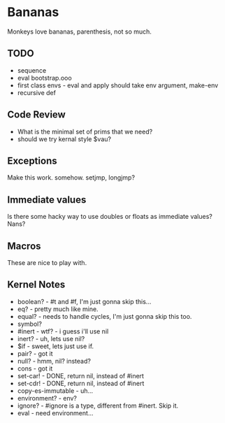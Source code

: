 Bananas
==========

Monkeys love bananas, parenthesis, not so much.

TODO
-----------

* sequence
* eval bootstrap.ooo
* first class envs - eval and apply should take env argument, make-env
* recursive def

Code Review
----------------
* What is the minimal set of prims that we need?
* should we try kernal style $vau?

Exceptions
----------------
Make this work. somehow. setjmp, longjmp?

Immediate values
-------------------
Is there some hacky way to use doubles or floats as immediate values?  Nans?

Macros
-------------------
These are nice to play with.

Kernel Notes
--------------------
* boolean? - #t and #f, I'm just gonna skip this...
* eq? - pretty much like mine.
* equal? - needs to handle cycles, I'm just gonna skip this too.
* symbol?
* #inert - wtf? - i guess i'll use nil
* inert? - uh, lets use nil?
* $if - sweet, lets just use if.
* pair? - got it
* null? - hmm, nil? instead?
* cons - got it
* set-car! - DONE, return nil, instead of #inert
* set-cdr! - DONE, return nil, instead of #inert
* copy-es-immutable - uh... 
* environment? - env?
* ignore? - #ignore is a type, different from #inert. Skip it.
* eval - need environment...


